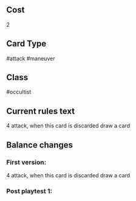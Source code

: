 ## Cost
2
## Card Type
#attack #maneuver
## Class
#occultist
## Current rules text
4 attack, when this card is discarded draw a card
## Balance changes
### First version:
4 attack, when this card is discarded draw a card
### Post playtest 1:
